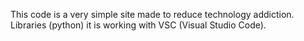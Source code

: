 This code is a very simple site made to reduce technology addiction. Libraries (python) it is working with VSC (Visual Studio Code). 
